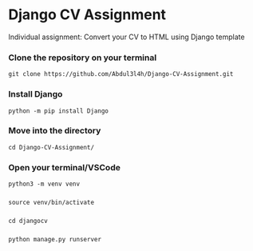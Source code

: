# Django CV Assignment
 Individual assignment: Convert your CV to HTML using Django template

### Clone the repository on your terminal
 `git clone https://github.com/Abdul3l4h/Django-CV-Assignment.git` 
 
### Install Django
`python -m pip install Django`
 
### Move into the directory
`cd Django-CV-Assignment/`

### Open your terminal/VSCode
`python3 -m venv venv`

### 
`source venv/bin/activate`

###
`cd djangocv`

###
`python manage.py runserver`
